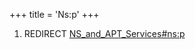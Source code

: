 +++
title = 'Ns:p'
+++

1.  REDIRECT
    [NS_and_APT_Services#ns:p](NS_and_APT_Services#ns:p "wikilink")
